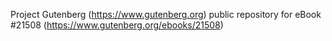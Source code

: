 Project Gutenberg (https://www.gutenberg.org) public repository for eBook #21508 (https://www.gutenberg.org/ebooks/21508)
